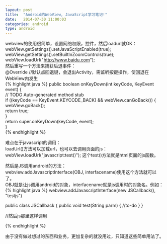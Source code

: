 ```yaml
---
layout: post
title:  "Android的WebView, JavaScript学习笔记!"
date:   2014-07-30 11:00:03
categories: android
type: android
---
```


webview的使用很简单，设置网络权限，控件，然后loadurl就OK：  
webView.getSettings().setJavaScriptEnabled(true);
webView.getSettings().setBuiltInZoomControls(true);
webView.loadUrl("http://www.baidu.com");  
然后重写一个方法来捕获后退事件：  
@Override   //默认点回退键，会退出Activity，需监听按键操作，使回退在WebView内发生  
{% highlight java %}
public boolean onKeyDown(int keyCode, KeyEvent event) {  
	// TODO Auto-generated method stub  
	if ((keyCode == KeyEvent.KEYCODE_BACK) && webView.canGoBack()) {  
		webView.goBack();  
		return true;  
	}  
	return super.onKeyDown(keyCode, event);  
}  
{% endhighlight %}

难点在于javascript的调用：  
loadUrl()方法可以加载url，也可以去调用页面的js：webView.loadUrl("javascript:test()"); 这个test()方法就是html页面的js函数。

然后是JS调用android的方法：  
webview.addJavascriptInterface(OBJ, interfacename)使用这个方法就可以了。  
OBJ就是让js调用android的对象，interfacename就是js调用时的对象名。例如：  
{% highlight java %}
webview.addJavascriptInterface(new JSCallback(), "testjs")

public class JSCallback {
	public void test(String parm) {
		//to-do
	}
}

//然后js那里这样调用
<script type="text/javascript">
testjs.test("haha");
</script>
{% endhighlight %}

由于没有做过想过的东西和业务，更加复杂的就没用过，只知道这些简单用法了。